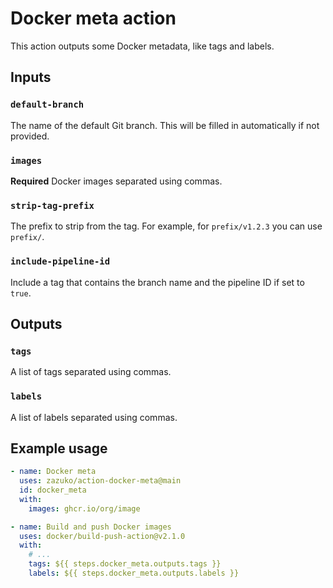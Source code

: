 # Docker meta action

This action outputs some Docker metadata, like tags and labels.

## Inputs

### `default-branch`

The name of the default Git branch.
This will be filled in automatically if not provided.

### `images`

**Required** Docker images separated using commas.

### `strip-tag-prefix`

The prefix to strip from the tag.
For example, for `prefix/v1.2.3` you can use `prefix/`.

### `include-pipeline-id`

Include a tag that contains the branch name and the pipeline ID if set to `true`.

## Outputs

### `tags`

A list of tags separated using commas.

### `labels`

A list of labels separated using commas.

## Example usage

```yaml
- name: Docker meta
  uses: zazuko/action-docker-meta@main
  id: docker_meta
  with:
    images: ghcr.io/org/image

- name: Build and push Docker images
  uses: docker/build-push-action@v2.1.0
  with:
    # ...
    tags: ${{ steps.docker_meta.outputs.tags }}
    labels: ${{ steps.docker_meta.outputs.labels }}
```
